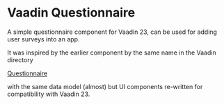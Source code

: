 # Vaadin Questionnaire

A simple questionnaire component for Vaadin 23, can be used for adding user surveys into an app.

It was inspired by the earlier component by the same name in the Vaadin directory

[Questionnaire](https://vaadin.com/directory/component/questionnaire)

with the same data model (almost) but UI components re-written for compatibility with Vaadin 23.
